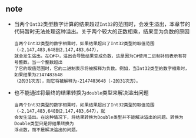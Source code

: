## note
- 当两个`Int32`类型数字计算的结果超过`Int32`的范围时，会发生溢出，本章节的代码暂时无法处理这种溢出。关于两个较大的正数相乘，结果变为负数的原因
    ```
    当两个Int32类型的数字相乘时，如果结果超出了Int32类型的取值范围（-2,147,483,648到2,147,483,647），
    就会发生溢出。在C#中，溢出会导致结果变成负数，这是因为C#使用二进制补码表示有符号整数。当一个整数超出
    了它的取值范围时，它的二进制表示将被解释为负数。例如，当Int32类型的数字相乘时，如果结果为2147483648
    （2的31次方），则它将被解释为-2147483648（-2的31次方）。
    ```
- 也不能通过将最终的结果转换为`double`类型来解决溢出问题
    ```
    当两个Int32类型的数字相乘时，如果结果超出了Int32类型的取值范围（-2,147,483,648到2,147,483,647），就
    会发生溢出。在这种情况下，将结果转换为Double类型并不能解决溢出的问题。转换为Double类型只是将结果转换为
    浮点数，而不是解决溢出的问题。
    ```